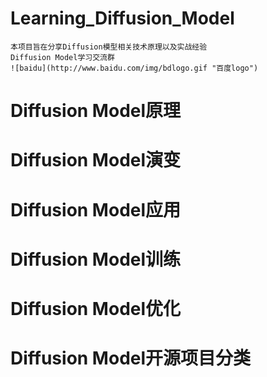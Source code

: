 # Learning_Diffusion_Model
    本项目旨在分享Diffusion模型相关技术原理以及实战经验
    Diffusion Model学习交流群
    ![baidu](http://www.baidu.com/img/bdlogo.gif "百度logo")

# Diffusion Model原理


# Diffusion Model演变


# Diffusion Model应用


# Diffusion Model训练


# Diffusion Model优化


# Diffusion Model开源项目分类

